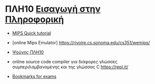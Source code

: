 # ΠΛΗ10 [Εισαγωγή στην Πληροφορική](https://www.eap.gr/education/undergraduate/computer-science/topics/#eisagogi_stin_pliroforiki)

- [MIPS Quick tutorial](https://cdn.discordapp.com/attachments/633664293384224799/765607221219426354/MIPS_Quick_Tutorial.pdf)
- [online Mips Emulator] https://rivoire.cs.sonoma.edu/cs351/wemips/

- [Ψούνης ΠΛΗ10](http://www.psounis.gr/plh10.html)
- online source code compiler για διάφορες γλώσσες συμπεριλαμβανομένης και της γλώσσας C https://repl.it/

- [Bookmarks for exams](https://cdn.discordapp.com/attachments/633664293384224799/720382165174714408/Bookmarks_for_exams.html)
